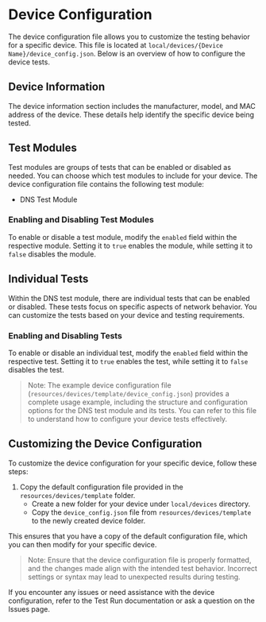 # Device Configuration

The device configuration file allows you to customize the testing behavior for a specific device. This file is located at `local/devices/{Device Name}/device_config.json`. Below is an overview of how to configure the device tests.

## Device Information

The device information section includes the manufacturer, model, and MAC address of the device. These details help identify the specific device being tested.

## Test Modules

Test modules are groups of tests that can be enabled or disabled as needed. You can choose which test modules to include for your device. The device configuration file contains the following test module:

- DNS Test Module

### Enabling and Disabling Test Modules

To enable or disable a test module, modify the `enabled` field within the respective module. Setting it to `true` enables the module, while setting it to `false` disables the module.

## Individual Tests

Within the DNS test module, there are individual tests that can be enabled or disabled. These tests focus on specific aspects of network behavior. You can customize the tests based on your device and testing requirements.

### Enabling and Disabling Tests

To enable or disable an individual test, modify the `enabled` field within the respective test. Setting it to `true` enables the test, while setting it to `false` disables the test.

> Note: The example device configuration file (`resources/devices/template/device_config.json`) provides a complete usage example, including the structure and configuration options for the DNS test module and its tests. You can refer to this file to understand how to configure your device tests effectively.

## Customizing the Device Configuration

To customize the device configuration for your specific device, follow these steps:

1. Copy the default configuration file provided in the `resources/devices/template` folder.
   - Create a new folder for your device under `local/devices` directory.
   - Copy the `device_config.json` file from `resources/devices/template` to the newly created device folder.

This ensures that you have a copy of the default configuration file, which you can then modify for your specific device.

> Note: Ensure that the device configuration file is properly formatted, and the changes made align with the intended test behavior. Incorrect settings or syntax may lead to unexpected results during testing.

If you encounter any issues or need assistance with the device configuration, refer to the Test Run documentation or ask a question on the Issues page.
